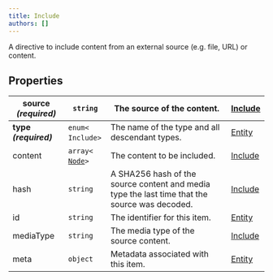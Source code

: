 ```yaml
---
title: Include
authors: []
---
```


A directive to include content from an external source (e.g. file, URL) or content. 

## Properties

| **source _(required)_** | `string`                           | The source of the content.                                                                    | [Include](./Include.html) |
| ----------------------- | ---------------------------------- | --------------------------------------------------------------------------------------------- | ------------------------- |
| **type _(required)_**   | `enum<`​`Include`​`>`              | The name of the type and all descendant types.                                                | [Entity](./Entity.html)   |
| content                 | `array<`​[`Node`](./Node.html)​`>` | The content to be included.                                                                   | [Include](./Include.html) |
| hash                    | `string`                           | A SHA256 hash of the source content and media type the last time that the source was decoded. | [Include](./Include.html) |
| id                      | `string`                           | The identifier for this item.                                                                 | [Entity](./Entity.html)   |
| mediaType               | `string`                           | The media type of the source content.                                                         | [Include](./Include.html) |
| meta                    | `object`                           | Metadata associated with this item.                                                           | [Entity](./Entity.html)   |
